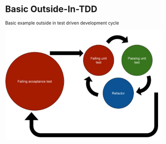 # Basic Outside-In-TDD
Basic example outside in test driven development cycle

<img src="https://raw.githubusercontent.com/kocerenes/BasicOutsideInTDD/master/img/outside_in_tdd.jpeg?token=GHSAT0AAAAAABYW6JEU6ENTCLIPWMR22MH6Y4CCA5A">
